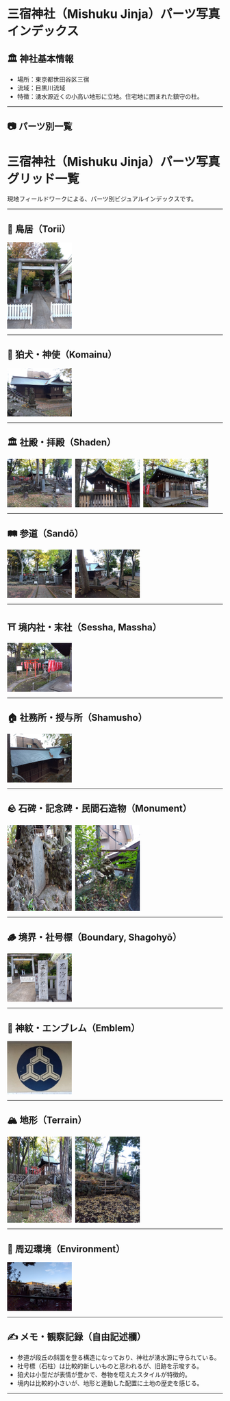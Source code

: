 # 三宿神社（Mishuku Jinja）パーツ写真インデックス

## 🏛 神社基本情報
- 場所：東京都世田谷区三宿
- 流域：目黒川流域
- 特徴：湧水源近くの小高い地形に立地。住宅地に囲まれた鎮守の杜。

---

## 📷 パーツ別一覧

# 三宿神社（Mishuku Jinja）パーツ写真グリッド一覧

現地フィールドワークによる、パーツ別ビジュアルインデックスです。

---

## 🏯 鳥居（Torii）

<div style="display: flex; flex-wrap: wrap; gap: 8px;">

<img src="./images/torii_01.jpg" width="30%" alt="参道を導く朱鳥居">

</div>

---

## 🐲 狛犬・神使（Komainu）

<div style="display: flex; flex-wrap: wrap; gap: 8px;">

<img src="./images/komainu_01.jpg" width="30%" alt="巻物を咥えた小型狛犬">

</div>

---

## 🏛 社殿・拝殿（Shaden）

<div style="display: flex; flex-wrap: wrap; gap: 8px;">

<img src="./images/shaden_01.jpg" width="30%" alt="森を背負った西向き拝殿">
<img src="./images/shaden_02.jpg" width="30%" alt="拝殿脇から見た本殿覆屋">
<img src="./images/shaden_03.jpg" width="30%" alt="拝殿正面と賽銭箱">

</div>

---

## 🛤️ 参道（Sandō）

<div style="display: flex; flex-wrap: wrap; gap: 8px;">

<img src="./images/sando_01.jpg" width="30%" alt="石段参道の中腹からの眺め">
<img src="./images/sando_02.jpg" width="30%" alt="住宅地から続く参道入口">

</div>

---

## ⛩️ 境内社・末社（Sessha, Massha）

<div style="display: flex; flex-wrap: wrap; gap: 8px;">

<img src="./images/sessha_01.jpg" width="30%" alt="本殿脇の境内社（小祠）">

</div>

---

## 🏠 社務所・授与所（Shamusho）

<div style="display: flex; flex-wrap: wrap; gap: 8px;">

<img src="./images/shamusho_01.jpg" width="30%" alt="簡素な授与所建物">

</div>

---

## 🪨 石碑・記念碑・民間石造物（Monument）

<div style="display: flex; flex-wrap: wrap; gap: 8px;">

<img src="./images/monument_01.jpg" width="30%" alt="建立記念碑（石柱）">
<img src="./images/monument_02.jpg" width="30%" alt="庚申塚跡の石碑">

</div>

---

## 🪵 境界・社号標（Boundary, Shagohyō）

<div style="display: flex; flex-wrap: wrap; gap: 8px;">

<img src="./images/boundary_01.jpg" width="30%" alt="三宿神社社号標">

</div>

---

## 🎌 神紋・エンブレム（Emblem）

<div style="display: flex; flex-wrap: wrap; gap: 8px;">

<img src="./images/emblem/emblem_01.jpg" width="30%" alt="巴紋の刻まれた幕">

</div>

---

## 🏔️ 地形（Terrain）

<div style="display: flex; flex-wrap: wrap; gap: 8px;">

<img src="./images/terrain_01.jpg" width="30%" alt="段丘の上に鎮座する境内">
<img src="./images/terrain_02.jpg" width="30%" alt="崖地に沿った参道">

</div>

---

## 🌱 周辺環境（Environment）

<div style="display: flex; flex-wrap: wrap; gap: 8px;">

<img src="./images/environment_01.jpg" width="30%" alt="境内背後の湧水源跡">

</div>


---

## ✍️ メモ・観察記録（自由記述欄）

- 参道が段丘の斜面を登る構造になっており、神社が湧水源に守られている。
- 社号標（石柱）は比較的新しいものと思われるが、旧跡を示唆する。
- 狛犬は小型だが表情が豊かで、巻物を咥えたスタイルが特徴的。
- 境内は比較的小さいが、地形と連動した配置に土地の歴史を感じる。

---
